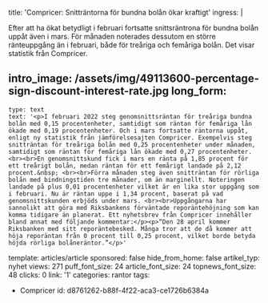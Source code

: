title: 'Compricer: Snitträntorna för bundna bolån ökar kraftigt'
ingress: |
  <p>Efter att ha ökat betydligt i februari fortsatte snittsräntrona för bundna bolån uppåt även i mars. För månaden noterades dessutom en större ränteuppgång än i februari, både för treåriga och femåriga bolån. Det visar statistik från Compricer.
  </p>
  
intro_image: /assets/img/49113600-percentage-sign-discount-interest-rate.jpg
long_form:
  -
    type: text
    text: '<p>I februari 2022 steg genomsnittsräntan för treåriga bundna bolån med 0,15 procentenheter, samtidigt som räntan för femåriga lån ökade med 0,19 procentenheter. Och i mars fortsatte räntorna uppåt, enligt ny statistik från jämförelsesajten Compricer. Exempelvis steg snitträntan för treåriga bolån med 0,25 procentenheter under månaden, samtidigt som räntan för femåriga lån ökade med 0,27 procentenheter. <br><br>En genomsnittskund fick i mars en ränta på 1,85 procent för ett treårigt bolån, medan räntan för ett femårigt landade på 2,12 procent.&nbsp; <br><br>Förra månaden steg även snitträntan för rörliga bolån med bindningstiden tre månader, om än marginellt. Noteringen landade på plus 0,01 procentenheter vilket är en lika stor uppgång som i februari. Nu är räntan uppe i 1,34 procent, baserat på vad genomsnittskunden erbjöds under mars. <br><br>Uppgångarna har sannolikt att göra med Riksbankens förväntade reporäntehöjning som kan komma tidigare än planerat. Ett nyhetsbrev från Compricer innehåller bland annat med följande kommentar:</p><p>“Den 28 april kommer Riksbanken med sitt reporäntebesked. Många tror att de då kommer att höja reporäntan från 0 procent till 0,25 procent, vilket borde betyda höjda rörliga bolåneräntor.”</p>'
template: articles/article
sponsored: false
hide_from_home: false
artikel_typ: nyhet
views: 271
puff_font_size: 24
article_font_size: 24
topnews_font_size: 48
clicks: 0
link: '1'
categories: rantor
tags:
  - Compricer
id: d8761262-b88f-4f22-aca3-ce1726b6384a
